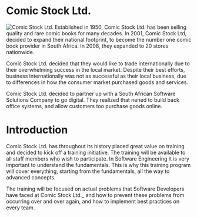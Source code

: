# Comic Stock Ltd.
![Comic Stock Ltd.](https://i.ibb.co/L0v6fKb/comic-stock.png)
Established in 1950, Comic Stock Ltd. has been selling quality and rare comic books for many decades. In 2001, Comic Stock Ltd, decided to expand their national footprint, to become the number one comic book provider in South Africa. In 2008, they expanded to 20 stores nationwide.

Comic Stock Ltd. decided that they would like to trade internationally due to their overwhelming success in the local market. Despite their best efforts, business internationally was not as successful as their local business, due to differences in how the consumer market purchased goods and services.

Comic Stock Ltd. decided to partner up with a South African Software Solutions Company to go digital. They realized that nened to build back office systems, and allow customers too purchase goods online.

# Introduction

Comic Stock Ltd. has throughout its history placed great value on training and decided to kick off a training initiative. The training will be available to all staff members who wish to participate. In Software Engineering it is very important to understand the fundamentals. This is why this training program will cover everything, starting from the fundamentals, all the way to advanced concepts.

The training will be focused on actual problems that Software Developers have faced at Comic Stock Ltd._ and how to prevent these problems from occurring over and over again, and how to implement best practices on every team.
